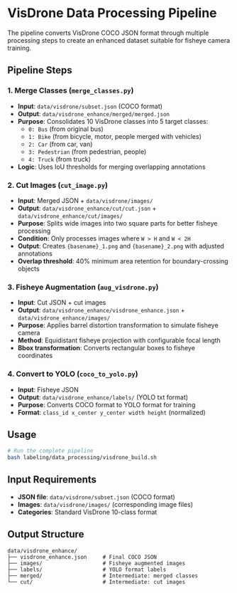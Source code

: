 # VisDrone Data Processing Pipeline



The pipeline converts VisDrone COCO JSON format through multiple processing steps to create an enhanced dataset suitable for fisheye camera training.

## Pipeline Steps

### 1. **Merge Classes** (`merge_classes.py`)
- **Input**: `data/visdrone/subset.json` (COCO format)
- **Output**: `data/visdrone_enhance/merged/merged.json`
- **Purpose**: Consolidates 10 VisDrone classes into 5 target classes:
  - `0: Bus` (from original bus)
  - `1: Bike` (from bicycle, motor, people merged with vehicles)
  - `2: Car` (from car, van)
  - `3: Pedestrian` (from pedestrian, people)
  - `4: Truck` (from truck)
- **Logic**: Uses IoU thresholds for merging overlapping annotations

### 2. **Cut Images** (`cut_image.py`)
- **Input**: Merged JSON + `data/visdrone/images/`
- **Output**: `data/visdrone_enhance/cut/cut.json` + `data/visdrone_enhance/cut/images/`
- **Purpose**: Splits wide images into two square parts for better fisheye processing
- **Condition**: Only processes images where `W > H` and `W < 2H`
- **Output**: Creates `{basename}_1.png` and `{basename}_2.png` with adjusted annotations
- **Overlap threshold**: 40% minimum area retention for boundary-crossing objects

### 3. **Fisheye Augmentation** (`aug_visdrone.py`)
- **Input**: Cut JSON + cut images
- **Output**: `data/visdrone_enhance/visdrone_enhance.json` + `data/visdrone_enhance/images/`
- **Purpose**: Applies barrel distortion transformation to simulate fisheye camera
- **Method**: Equidistant fisheye projection with configurable focal length
- **Bbox transformation**: Converts rectangular boxes to fisheye coordinates

### 4. **Convert to YOLO** (`coco_to_yolo.py`)
- **Input**: Fisheye JSON
- **Output**: `data/visdrone_enhance/labels/` (YOLO txt format)
- **Purpose**: Converts COCO format to YOLO format for training
- **Format**: `class_id x_center y_center width height` (normalized)

## Usage

```bash
# Run the complete pipeline
bash labeling/data_processing/visdrone_build.sh
```

## Input Requirements

- **JSON file**: `data/visdrone/subset.json` (COCO format)
- **Images**: `data/visdrone/images/` (corresponding image files)
- **Categories**: Standard VisDrone 10-class format

## Output Structure

```
data/visdrone_enhance/
├── visdrone_enhance.json     # Final COCO JSON
├── images/                   # Fisheye augmented images
├── labels/                   # YOLO format labels
├── merged/                   # Intermediate: merged classes
└── cut/                      # Intermediate: cut images
```
